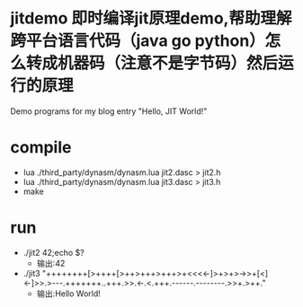 jitdemo 即时编译jit原理demo,帮助理解跨平台语言代码（java go python）怎么转成机器码（注意不是字节码）然后运行的原理
=======

Demo programs for my blog entry "Hello, JIT World!"
# compile
- lua ./third_party/dynasm/dynasm.lua jit2.dasc > jit2.h
- lua ./third_party/dynasm/dynasm.lua jit3.dasc > jit3.h
- make
# run
- ./jit2 42;echo $?
  - 输出:42
- ./jit3 "++++++++[>++++[>++>+++>+++>+<<<<-]>+>+>->>+[<]<-]>>.>---.+++++++..+++.>>.<-.<.+++.------.--------.>>+.>++."
  - 输出:Hello World!
